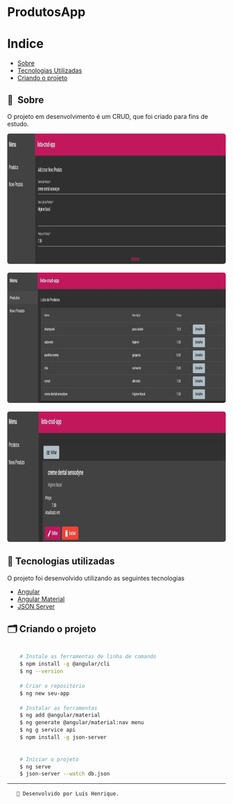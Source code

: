 # ProdutosApp

# Indice

- [Sobre](#-sobre)
- [Tecnologias Utilizadas](#-tecnologias-utilizadas)
- [Criando o projeto](#-criando-o-projeto)

## 🔖&nbsp; Sobre

O projeto em desenvolvimento é um CRUD, que foi criado para fins de estudo.



<p align="center">
  <kbd>
    <img width="1000" style="border-radius: 5px" height="300" src="./imgsreadme/print1.JPG" alt="Intro">
  </kbd>
  &nbsp;&nbsp;&nbsp;&nbsp;
  <kbd>
    <img width="1000" style="border-radius: 5px" height="300" src="./imgsreadme/print2.JPG" alt="Register adopt">
  </kbd>
  &nbsp;&nbsp;&nbsp;&nbsp;
  <kbd>
    <img width="1000" style="border-radius: 5px" height="300" src="./imgsreadme/print3.JPG" alt="Chat">
  </kbd>
</p>

## 🚀 Tecnologias utilizadas

O projeto foi desenvolvido utilizando as seguintes tecnologias

- [Angular](https://angular.io/docs)
- [Angular Material](https://material.angular.io/)
- [JSON Server](https://www.npmjs.com/package/json-server)

## 🗂 Criando o projeto

```bash

    # Instale as ferramentas de linha de comando
    $ npm install -g @angular/cli
    $ ng --version

    # Criar o repositório
    $ ng new seu-app

    # Instalar as ferramentas
    $ ng add @angular/material
    $ ng generate @angular/material:nav menu
    $ ng g service api
    $ npm install -g json-server
    

    # Iniciar o projeto
    $ ng serve
    $ json-server --watch db.json
  ```
  ---
    
   
	   🚀 Desenvolvido por Luís Henrique.
   
   
   
